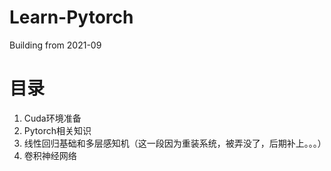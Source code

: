 # Learn-Pytorch
Building from 2021-09

# 目录

1. Cuda环境准备
2. Pytorch相关知识
3. 线性回归基础和多层感知机（这一段因为重装系统，被弄没了，后期补上。。。）
4. 卷积神经网络

